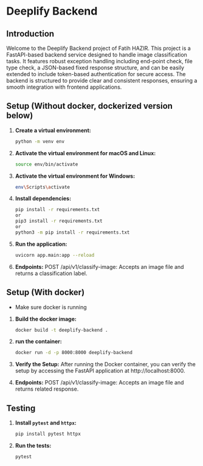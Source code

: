 # Deeplify Backend

## Introduction

Welcome to the Deeplify Backend project of Fatih HAZIR. This project is a FastAPI-based backend service designed to handle image classification tasks. It features robust exception handling including end-point check, file type check, a JSON-based fixed response structure, and can be easily extended to include token-based authentication for secure access. The backend is structured to provide clear and consistent responses, ensuring a smooth integration with frontend applications.

## Setup (Without docker, dockerized version below)

1. **Create a virtual environment:**
   ```bash
   python -m venv env

2. **Activate the virtual environment for macOS and Linux:**
   ```bash
   source env/bin/activate

3. **Activate the virtual environment for Windows:**
   ```bash
   env\Scripts\activate

4. **Install dependencies:**
   ```bash
   pip install -r requirements.txt
   or
   pip3 install -r requirements.txt
   or
   python3 -m pip install -r requirements.txt

5. **Run the application:**
   ```bash
   uvicorn app.main:app --reload

5. **Endpoints:**
   POST /api/v1/classify-image: Accepts an image file and returns a classification label.


## Setup (With docker)
- Make sure docker is running

1. **Build the docker image:**
   ```bash
   docker build -t deeplify-backend .

2. **run the container:**
   ```bash
   docker run -d -p 8000:8000 deeplify-backend

3. **Verify the Setup:**
   After running the Docker container, you can verify the setup by accessing the FastAPI application at http://localhost:8000.


4. **Endpoints:**
   POST /api/v1/classify-image: Accepts an image file and returns related response.


## Testing

1. **Install `pytest` and `httpx`:**
   ```bash
   pip install pytest httpx

2. **Run the tests:**
   ```bash
   pytest

   